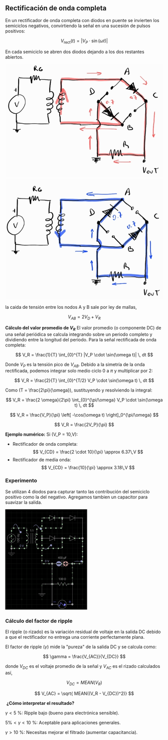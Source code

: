 ## Rectificación de onda completa

En un rectificador de onda completa con diodos en puente se invierten los semiciclos negativos, convirtiendo la señal en una sucesión de pulsos positivos:

$$
V_{\text{rect}}(t) = |V_P \cdot \sin(\omega t)|
$$

En cada semiciclo se abren dos diodos dejando a los dos restantes abiertos.

![1](images/semiciclo_posi.jpg)
![1](images/semiciclo_nega.jpg)

la caida de tensión entre los nodos A y B sale por ley de mallas,

$$
V_{AB} = 2 V_D + V_R
$$



**Cálculo del valor promedio de $V_R$**
El valor promedio (o componente DC) de una señal periódica se calcula integrando sobre un periodo completo y dividiendo entre la longitud del periodo. Para la señal rectificada de onda completa:

$$
V_R = \frac{1}{T} \int_{0}^{T} |V_P \cdot \sin(\omega t)| \, dt
$$

Donde $V_P$ es la tensión pico de $V_{AB}$. Debido a la simetría de la onda rectificada, podemos integrar solo medio ciclo $0$ a $\pi$ y multiplicar por 2:
  
$$
V_R = \frac{2}{T} \int_{0}^{T/2} V_P \cdot \sin(\omega t) \, dt
$$

Como \(T = \frac{2\pi}{\omega}\), sustituyendo y resolviendo la integral:

$$
V_R = \frac{2 \omega}{2\pi} \int_{0}^{\pi/\omega} V_P \cdot \sin(\omega t) \, dt
$$

$$
V_R = \frac{V_P}{\pi} \left[ -\cos(\omega t) \right]_0^{\pi/\omega}
$$

$$
V_R = \frac{2V_P}{\pi}
$$


**Ejemplo numérico:**
Si \(V_P = 10\,V\):
- Rectificador de onda completa:  
  $$
  V_{CD} = \frac{2 \cdot 10}{\pi} \approx 6.37\,V
  $$
- Rectificador de media onda:  
  $$
  V_{CD} = \frac{10}{\pi} \approx 3.18\,V
  $$


### Experimento 


Se utilizan 4 diodos para capturar tanto las contribución del semiciclo positivo como la del negativo. Agregamos tambien un capacitor para suavizar la salida.

![onda_comp](images/rect_onda_completa.gif)


### Cálculo del factor de ripple

El ripple (o rizado) es la variación residual de voltaje en la salida DC debido a que el rectificador no entrega una corriente perfectamente plana.

El factor de ripple ($\gamma$) mide la "pureza" de la salida DC y se calcula como:

$$
\gamma = \frac{V_{AC}}{V_{DC}}
$$

​donde $V_{DC}$ es el voltaje promedio de la señal y $V_{AC}$ es el rizado calculados así, 

$$
V_{DC} = MEAN(V_R)
$$

$$
V_{AC} = \sqrt{ MEAN((V_R - V_{DC})^2)}
$$

​
**¿Cómo interpretar el resultado?**

$\gamma< 5$ %: Ripple bajo (bueno para electrónica sensible).

$5\% < \gamma < 10$ %: Aceptable para aplicaciones generales.

$\gamma > 10$ %: Necesitas mejorar el filtrado (aumentar capacitancia).